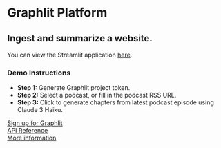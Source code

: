 # Graphlit Platform

## Ingest and summarize a website.

You can view the Streamlit application [here](https://graphlit-samples-summary-podcast.streamlit.app/).

### Demo Instructions
- **Step 1:** Generate Graphlit project token.
- **Step 2:** Select a podcast, or fill in the podcast RSS URL.
- **Step 3:** Click to generate chapters from latest podcast episode using Claude 3 Haiku.     

[Sign up for Graphlit](https://docs.graphlit.dev/getting-started/signup)            
[API Reference](https://docs.graphlit.dev/graphlit-data-api/api-reference)     
[More information](https://www.graphlit.com)